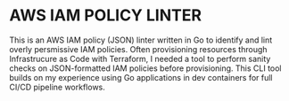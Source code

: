 # AWS IAM POLICY LINTER
This is an AWS IAM policy (JSON) linter written in Go to identify and lint overly persmissive IAM policies. Often provisioning resources through Infrastrucure as Code with Terraform, I needed a tool to perform sanity checks on JSON-formatted IAM policies before provisioning. This CLI tool builds on my experience using Go applications in dev containers for full CI/CD pipeline workflows.
